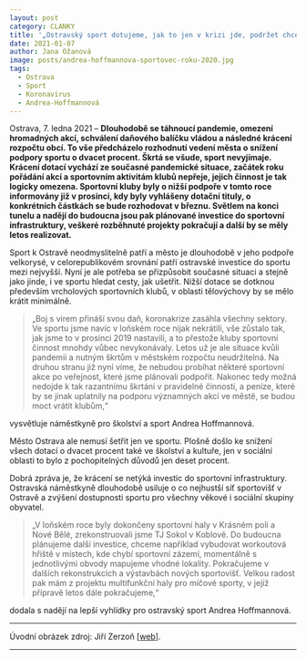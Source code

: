```yaml
---
layout: post
category: CLANKY
title: '„Ostravský sport dotujeme, jak to jen v krizi jde, podržet chceme všechny sportovní kluby a oddíly,“ říká náměstkyně Andrea Hoffmannová'
date: 2021-01-07
author: Jana Ožanová
image: posts/andrea-hoffmannova-sportovec-roku-2020.jpg
tags:
  - Ostrava
  - Sport
  - Koronavirus
  - Andrea-Hoffmannová
---
```


Ostrava, 7. ledna 2021 – **Dlouhodobě se táhnoucí pandemie, omezení hromadných akcí, schválení daňového balíčku vládou a následné krácení rozpočtu obcí. To vše předcházelo rozhodnutí vedení města o snížení podpory sportu o dvacet procent. Škrtá se všude, sport nevyjímaje. Krácení dotací vychází ze současné pandemické situace, začátek roku pořádání akcí a sportovním aktivitám klubů nepřeje, jejich činnost je tak logicky omezena. Sportovní kluby byly o nižší podpoře v tomto roce informovány již v prosinci, kdy byly vyhlášeny dotační tituly, o konkrétních částkách se bude rozhodovat v březnu. Světlem na konci tunelu a nadějí do budoucna jsou pak plánované investice do sportovní infrastruktury, veškeré rozběhnuté projekty pokračují a další by se měly letos realizovat.**

Sport k Ostravě neodmyslitelně patří a město je dlouhodobě v jeho podpoře velkorysé, v celorepublikovém srovnání patří ostravské investice do sportu mezi nejvyšší. Nyní je ale potřeba se přizpůsobit současné situaci a stejně jako jinde, i ve sportu hledat cesty, jak ušetřit. Nižší dotace se dotknou především vrcholových sportovních klubů, v oblasti tělovýchovy by se mělo krátit minimálně.

> „Boj s virem přináší svou daň, koronakrize zasáhla všechny sektory. Ve sportu jsme navíc v loňském roce nijak nekrátili, vše zůstalo tak, jak jsme to v prosinci 2019 nastavili, a to přestože kluby sportovní činnost mnohdy vůbec nevykonávaly. Letos už je ale situace kvůli pandemii a nutným škrtům v městském rozpočtu neudržitelná. Na druhou stranu již nyní víme, že nebudou probíhat některé sportovní akce po veřejnost, které jsme plánovali podpořit. Nakonec tedy možná nedojde k tak razantnímu škrtání v pravidelné činnosti, a peníze, které by se jinak uplatnily na podporu významných akcí ve městě, se budou moct vrátit klubům,“

vysvětluje náměstkyně pro školství a sport Andrea Hoffmannová.

Město Ostrava ale nemusí šetřit jen ve sportu. Plošně došlo ke snížení všech dotací o dvacet procent také ve školství a kultuře, jen v sociální oblasti to bylo z pochopitelných důvodů jen deset procent.

Dobrá zpráva je, že krácení se netýká investic do sportovní infrastruktury. Ostravská náměstkyně dlouhodobě usiluje o co nejhustší síť sportovišť v Ostravě a zvýšení dostupnosti sportu pro všechny věkové i sociální skupiny obyvatel.

> „V loňském roce byly dokončeny sportovní haly v Krásném poli a Nové Bělé, zrekonstruovali jsme TJ Sokol v Koblově. Do budoucna plánujeme další investice, chceme například vybudovat workoutová hřiště v místech, kde chybí sportovní zázemí, momentálně s jednotlivými obvody mapujeme vhodné lokality. Pokračujeme v dalších rekonstrukcích a výstavbách nových sportovišť. Velkou radost pak mám z projektu multifunkční haly pro míčové sporty, v jejíž přípravě letos dále pokračujeme,“

dodala s nadějí na lepší vyhlídky pro ostravský sport Andrea Hoffmannová.

---

Úvodní obrázek zdroj: Jiří Zerzoň \[[web](https://www.zerzon.cz/)\].

- - -
